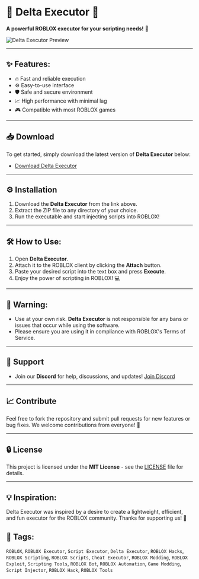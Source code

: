 # 🌊 Delta Executor 🌊
**A powerful ROBLOX executor for your scripting needs!** 🚀

![Delta Executor Preview](/assets/Delta.gif) <!-- Add your image link here -->

---

## ✨ Features:
- 🔥 Fast and reliable execution
- ⚙️ Easy-to-use interface
- 🛡️ Safe and secure environment
- 📈 High performance with minimal lag
- 🎮 Compatible with most ROBLOX games

---

## 📥 Download
To get started, simply download the latest version of **Delta Executor** below:

- [Download Delta Executor](https://your-download-link-here.com)

---

## ⚙️ Installation
1. Download the **Delta Executor** from the link above.
2. Extract the ZIP file to any directory of your choice.
3. Run the executable and start injecting scripts into ROBLOX!

---

## 🛠️ How to Use:
1. Open **Delta Executor**.
2. Attach it to the ROBLOX client by clicking the **Attach** button.
3. Paste your desired script into the text box and press **Execute**.
4. Enjoy the power of scripting in ROBLOX! 💻

---

## 🚨 Warning:
- Use at your own risk. **Delta Executor** is not responsible for any bans or issues that occur while using the software.
- Please ensure you are using it in compliance with ROBLOX's Terms of Service.

---

## 💬 Support
- Join our **Discord** for help, discussions, and updates!
  [Join Discord](https://your-discord-invite-link-here.com)

---

## 📈 Contribute
Feel free to fork the repository and submit pull requests for new features or bug fixes. We welcome contributions from everyone! 🙌

---

## 🔒 License
This project is licensed under the **MIT License** - see the [LICENSE](LICENSE) file for details.

---

## 💡 Inspiration:
Delta Executor was inspired by a desire to create a lightweight, efficient, and fun executor for the ROBLOX community. Thanks for supporting us! 🌊

## 📌 Tags:
`ROBLOX`, `ROBLOX Executor`, `Script Executor`, `Delta Executor`, `ROBLOX Hacks`, `ROBLOX Scripting`, `ROBLOX Scripts`, `Cheat Executor`, `ROBLOX Modding`, `ROBLOX Exploit`, `Scripting Tools`, `ROBLOX Bot`, `ROBLOX Automation`, `Game Modding`, `Script Injector`, `ROBLOX Hack`, `ROBLOX Tools`
